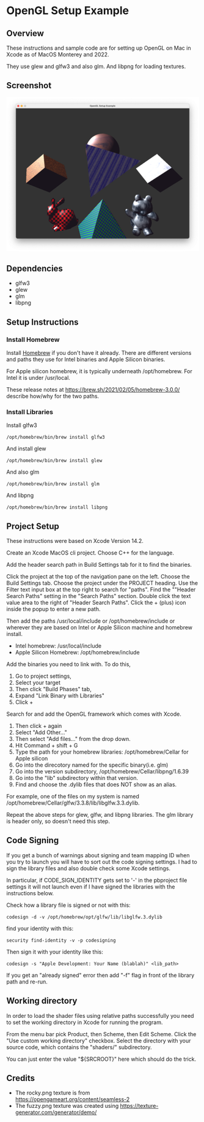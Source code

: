 #  OpenGL Setup Example

## Overview

These instructions and sample code are for setting up OpenGL on Mac in Xcode as of MacOS Monterey and 2022.

They use glew and glfw3 and also glm. And libpng for loading textures.


## Screenshot

![Screenshot](screenshot.png)

## Dependencies

- glfw3
- glew
- glm
- libpng

## Setup Instructions

### Install Homebrew
Install [Homebrew](https://brew.sh/) if you don't have it already.
There are different versions and paths they use for Intel binaries and Apple Silicon binaries.

For Apple silicon homebrew, it is typically underneath /opt/homebrew. For Intel it is under /usr/local.


These release notes at https://brew.sh/2021/02/05/homebrew-3.0.0/ describe how/why for the two paths.

### Install Libraries

Install glfw3

    /opt/homebrew/bin/brew install glfw3
    
And install glew

    /opt/homebrew/bin/brew install glew

And also glm 

    /opt/homebrew/bin/brew install glm

And libpng

    /opt/homebrew/bin/brew install libpng

## Project Setup

These instructions were based on Xcode Version 14.2.

Create an Xcode MacOS cli project. Choose C++ for the language.

Add the header search path in Build Settings tab for it to find the binaries.

Click the project at the top of the navigation pane on the left.
Choose the Build Settings tab.
Choose the project under the PROJECT heading.
Use the Filter text input box at the top right to search for "paths".
Find the ""Header Search Paths" setting in the "Search Paths" section.
Double click the text value area to the right of "Header Search Paths".
Click the + (plus) icon inside the popup to enter a new path.

Then add the paths /usr/local/include or /opt/homebrew/include or wherever they are based on Intel or Apple Silicon machine and homebrew install.

- Intel homebrew: /usr/local/include
- Apple Silicon Homebrew: /opt/homebrew/include


Add the binaries you need to link with.
To do this, 

1. Go to project settings, 
2. Select your target
3. Then click "Build  Phases" tab, 
4. Expand "Link Binary with Libraries"
5. Click +

Search for and add the OpenGL framework which comes with Xcode.

1. Then click + again
2. Select "Add Other..." 
3. Then select "Add files..." from the drop down.
4. Hit Command + shift + G
5. Type the path for your homebrew libraries: /opt/homebrew/Cellar for Apple silicon
6. Go into the direcotory named for the specific binary(i.e. glm)
7. Go into the version subdirectory, /opt/homebrew/Cellar/libpng/1.6.39
8. Go into the "lib" subdirectory within that version.
9. Find and choose the .dylib files that does NOT show as an alias.

For example, one of the files on my system is named /opt/homebrew/Cellar/glfw/3.3.8/lib/libglfw.3.3.dylib.

Repeat the above steps for glew, glfw, and libpng libraries.
The glm library is header only, so doesn't need this step.

## Code Signing

If you get a bunch of warnings about signing and team mapping ID when you try to launch
you will have to sort out the code signing settings.
I had to sign the library files and also double check some Xcode settings.

In particular, if CODE_SIGN_IDENTITY gets set to '-' in the pbproject file settings it 
will not launch even if I have signed the libraries with the instructions below.

Check how a library file is signed or not with this:

    codesign -d -v /opt/homebrew/opt/glfw/lib/libglfw.3.dylib

find your identity with this:

    security find-identity -v -p codesigning

Then sign it with your identity like this:

    codesign -s "Apple Development: Your Name (blablah)" <lib_path>

If you get an "already signed" error then add "-f" flag in front of the library path and re-run.

## Working directory

In order to load the shader files using relative paths successfully you need to set the working directory in Xcode for running the program.

From the menu bar pick Product, then Scheme, then Edit Scheme.
Click the "Use custom working directory" checkbox.
Select the directory with your source code, which contains the "shaders/" subdirectory.

You can just enter the value "${SRCROOT}" here which should do the trick.

## Credits


- The rocky.png texture is from https://opengameart.org/content/seamless-2
- The fuzzy.png texture was created using https://texture-generator.com/generator/demo/

